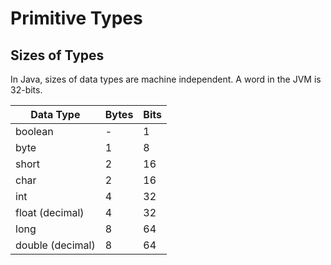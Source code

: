 # Primitive Types

## Sizes of Types

In Java, sizes of data types are machine independent. A word in the JVM is 32-bits.

| Data Type        | Bytes | Bits |
| ---------------- | ----- | ---- |
| boolean          | -     | 1    |
| byte             | 1     | 8    |
| short            | 2     | 16   |
| char             | 2     | 16   |
| int              | 4     | 32   |
| float (decimal)  | 4     | 32   |
| long             | 8     | 64   |
| double (decimal) | 8     | 64   |
